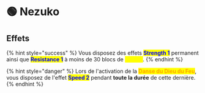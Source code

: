 # 🟢 Nezuko

## Effets

{% hint style="success" %}
Vous disposez des effets <mark style="color:blue;">**Strength 1**</mark> permanent ainsi que <mark style="color:blue;">**Resistance 1**</mark> à moins de 30 blocs de <mark style="color:yellow;">**Tanjiro**</mark>.
{% endhint %}

{% hint style="danger" %}
Lors de l'activation de la <mark style="color:orange;">**Danse du Dieu du Feu**</mark>, vous disposez de l'effet <mark style="color:blue;">**Speed 2**</mark> pendant **toute la durée** de cette dernière.
{% endhint %}
